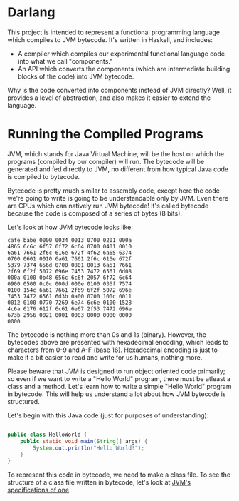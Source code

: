 # Darlang

This project is intended to represent a functional programming language which compiles to JVM bytecode. It's written in Haskell, and includes:

- A compiler which compiles our experimental functional language code into what we call "components."
- An API which converts the components (which are intermediate building blocks of the code) into JVM bytecode.

Why is the code converted into components instead of JVM directly? Well, it provides a level of abstraction, and also makes it easier to extend the language.

# Running the Compiled Programs

JVM, which stands for Java Virtual Machine, will be the host on which the programs (compiled by our compiler) will run. The bytecode will be generated and fed directly to JVM, no different from how typical Java code is compiled to bytecode.

Bytecode is pretty much similar to assembly code, except here the code we're going to write is going to be understandable only by JVM. Even there are CPUs which can natively run JVM bytecode! It's called bytecode because the code is composed of a series of bytes (8 bits).

Let's look at how JVM bytecode looks like:

```
cafe babe 0000 0034 0013 0700 0201 000a
4865 6c6c 6f57 6f72 6c64 0700 0401 0010
6a61 7661 2f6c 616e 672f 4f62 6a65 6374
0700 0601 0010 6a61 7661 2f6c 616e 672f
5379 7374 656d 0700 0801 0013 6a61 7661
2f69 6f2f 5072 696e 7453 7472 6561 6d08
000a 0100 0b48 656c 6c6f 2057 6f72 6c64
0900 0500 0c0c 000d 000e 0100 036f 7574
0100 154c 6a61 7661 2f69 6f2f 5072 696e
7453 7472 6561 6d3b 0a00 0700 100c 0011
0012 0100 0770 7269 6e74 6c6e 0100 1528
4c6a 6176 612f 6c61 6e67 2f53 7472 696e
673b 2956 0021 0001 0003 0000 0000 0000
0000
```

The bytecode is nothing more than 0s and 1s (binary). However, the bytecodes above are presented with hexadecimal encoding, which leads to characters from 0-9 and A-F (base 16). Hexadecimal encoding is just to make it a bit easier to read and write for us humans, nothing more.

Please beware that JVM is designed to run object oriented code primarily; so even if we want to write a "Hello World" program, there must be atleast a class and a method. Let's learn how to write a simple "Hello World" program in bytecode. This will help us understand a lot about how JVM bytecode is structured.

Let's begin with this Java code (just for purposes of understanding):

```java

public class HelloWorld {
    public static void main(String[] args) {
        System.out.println("Hello World!");
    }
}

```

To represent this code in bytecode, we need to make a class file. To see the structure of a class file written in bytecode, let's look at [JVM's specifications of one](https://docs.oracle.com/javase/specs/jvms/se7/html/jvms-4.html).
